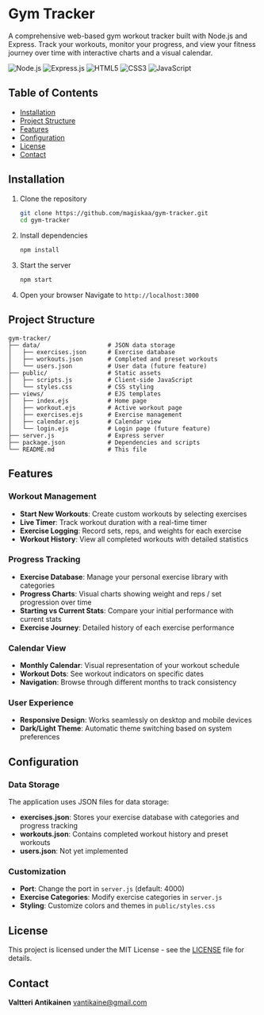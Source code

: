 # Gym Tracker

A comprehensive web-based gym workout tracker built with Node.js and Express. Track your workouts, monitor your progress, and view your fitness journey over time with interactive charts and a visual calendar.

![Node.js](https://img.shields.io/badge/Node.js-43853D?style=for-the-badge&logo=node.js&logoColor=white)
![Express.js](https://img.shields.io/badge/Express.js-404D59?style=for-the-badge)
![HTML5](https://img.shields.io/badge/HTML5-E34F26?style=for-the-badge&logo=html5&logoColor=white)
![CSS3](https://img.shields.io/badge/CSS3-1572B6?style=for-the-badge&logo=css3&logoColor=white)
![JavaScript](https://img.shields.io/badge/JavaScript-F7DF1E?style=for-the-badge&logo=javascript&logoColor=black)

## Table of Contents

- [Installation](#installation)
- [Project Structure](#project-structure)
- [Features](#features)
- [Configuration](#configuration)
- [License](#license)
- [Contact](#contact)

## Installation

1. Clone the repository
   ```bash
   git clone https://github.com/magiskaa/gym-tracker.git
   cd gym-tracker
   ```

2. Install dependencies
   ```bash
   npm install
   ```

3. Start the server
   ```bash
   npm start
   ```

4. Open your browser
   Navigate to `http://localhost:3000`

## Project Structure

```
gym-tracker/
├── data/                   # JSON data storage
│   ├── exercises.json      # Exercise database
│   ├── workouts.json       # Completed and preset workouts
│   └── users.json          # User data (future feature)
├── public/                 # Static assets
│   ├── scripts.js          # Client-side JavaScript
│   └── styles.css          # CSS styling
├── views/                  # EJS templates
│   ├── index.ejs           # Home page
│   ├── workout.ejs         # Active workout page
│   ├── exercises.ejs       # Exercise management
│   ├── calendar.ejs        # Calendar view
│   └── login.ejs           # Login page (future feature)
├── server.js               # Express server
├── package.json            # Dependencies and scripts
└── README.md               # This file
```

## Features

### Workout Management
- **Start New Workouts**: Create custom workouts by selecting exercises
- **Live Timer**: Track workout duration with a real-time timer
- **Exercise Logging**: Record sets, reps, and weights for each exercise
- **Workout History**: View all completed workouts with detailed statistics

### Progress Tracking
- **Exercise Database**: Manage your personal exercise library with categories
- **Progress Charts**: Visual charts showing weight and reps / set progression over time
- **Starting vs Current Stats**: Compare your initial performance with current stats
- **Exercise Journey**: Detailed history of each exercise performance

### Calendar View
- **Monthly Calendar**: Visual representation of your workout schedule
- **Workout Dots**: See workout indicators on specific dates
- **Navigation**: Browse through different months to track consistency

### User Experience
- **Responsive Design**: Works seamlessly on desktop and mobile devices
- **Dark/Light Theme**: Automatic theme switching based on system preferences

## Configuration

### Data Storage
The application uses JSON files for data storage:
- **exercises.json**: Stores your exercise database with categories and progress tracking
- **workouts.json**: Contains completed workout history and preset workouts
- **users.json**: Not yet implemented

### Customization
- **Port**: Change the port in `server.js` (default: 4000)
- **Exercise Categories**: Modify exercise categories in `server.js`
- **Styling**: Customize colors and themes in `public/styles.css`

## License

This project is licensed under the MIT License - see the [LICENSE](LICENSE) file for details.

## Contact

**Valtteri Antikainen**
vantikaine@gmail.com
